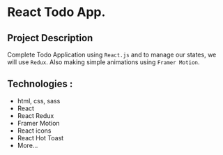 
# React Todo App.

## Project Description

Complete Todo Application using `React.js` and to manage our states, we will use `Redux`. Also making simple animations using `Framer Motion`.

## Technologies :
- html, css, sass
- React
- React Redux
- Framer Motion
- React icons
- React Hot Toast
- More...
